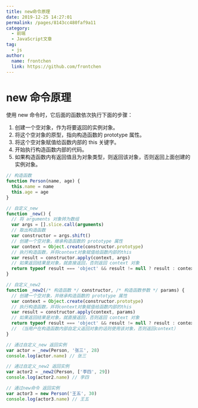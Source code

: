 ```yaml
---
title: new命令原理
date: 2019-12-25 14:27:01
permalink: /pages/8143cc480faf9a11
category:
  - 前端
  - JavaScript文章
tag:
  - js
author:
  name: frontchen
  link: https://github.com/frontchen
---
```


# new 命令原理

使用 new 命令时，它后面的函数依次执行下面的步骤：

1. 创建一个空对象，作为将要返回的实例对象。
2. 将这个空对象的原型，指向构造函数的 prototype 属性。
3. 将这个空对象赋值给函数内部的 this 关键字。
4. 开始执行构造函数内部的代码。
5. 如果构造函数内有返回值且为对象类型，则返回该对象，否则返回上面创建的实例对象。

<!-- more -->

```js
// 构造函数
function Person(name, age) {
  this.name = name
  this.age = age
}

// 自定义_new
function _new() {
  // 将 arguments 对象转为数组
  var args = [].slice.call(arguments)
  // 取出构造函数
  var constructor = args.shift()
  // 创建一个空对象，继承构造函数的 prototype 属性
  var context = Object.create(constructor.prototype)
  // 执行构造函数，并将context对象赋值给函数内部的this
  var result = constructor.apply(context, args)
  // 如果返回结果是对象，就直接返回，否则返回 context 对象
  return typeof result === 'object' && result != null ? result : context
}

// 自定义_new2
function _new2(/* 构造函数 */ constructor, /* 构造函数参数 */ params) {
  // 创建一个空对象，并继承构造函数的 prototype 属性
  var context = Object.create(constructor.prototype)
  // 执行构造函数，并将context对象赋值给函数内部的this
  var result = constructor.apply(context, params)
  // 如果返回结果是对象，就直接返回，否则返回 context 对象
  return typeof result === 'object' && result != null ? result : context
  // （当用户在构造函数内部自定义返回对象的话则使用该对象，否则返回context）
}

// 通过自定义_new 返回实例
var actor = _new(Person, '张三', 28)
console.log(actor.name) // 张三

// 通过自定义_new2 返回实例
var actor2 = _new2(Person, ['李四', 29])
console.log(actor2.name) // 李四

// 通过new命令 返回实例
var actor3 = new Person('王五', 30)
console.log(actor3.name) // 王五
```
